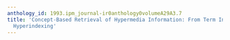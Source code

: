 ```yaml
---
anthology_id: 1993.ipm_journal-ir0anthology0volumeA29A3.7
title: 'Concept-Based Retrieval of Hypermedia Information: From Term Indexing to Semantic
  Hyperindexing'
---
```

